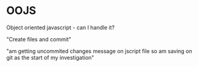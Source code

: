 # OOJS
Object oriented javascript - can I handle it?
<!-- #115. What is OOP? -->
"Create files and commit"
<!-- #116. Object Literal Recap and creation of objects -->
<!-- #117. Classes -->
"am getting uncommited changes message on jscript file so am saving on git as the start of my investigation"
